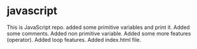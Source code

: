 # javascript
This is JavaScript repo.
added some primitive variables and print it.
Added some comments.
Added non primitive variable.
Added some more features (operator).
Added loop features.
Added index.html file.
